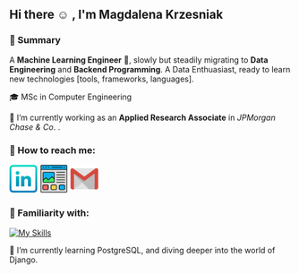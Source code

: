 ## Hi there :relaxed: , I'm Magdalena Krzesniak


### :scroll: Summary

A **Machine Learning Engineer** :space_invader:, slowly but steadily migrating to **Data Engineering** and **Backend Programming**. A Data Enthuasiast, ready to learn new technologies [tools, frameworks, languages]. 

🎓 MSc in Computer Engineering

🔭 I’m currently working as an **Applied Research Associate** in *JPMorgan Chase & Co*. .


### :mag_right: How to reach me:
<a href="https://linkedin.com/in/magdalenakrzesniak/" title="LinkedIn"><img src="https://github.com/beecadox/beecadox/blob/main/images/linkedin.svg" width=10% height=10%></a>
<a href="https://beecadox.github.io/" title="Website"><img src="https://github.com/beecadox/beecadox/blob/main/images/website.svg" width=10% height=10%></a>
<a href="mailto:krzesniakmagda@gmail.com" title="Mail"><img src="https://github.com/beecadox/beecadox/blob/main/images/mail.svg" width=10% height=10%></a>


### :floppy_disk: Familiarity with:

[![My Skills](https://skillicons.dev/icons?i=python,pytorch,tensorflow,regex,flask,django,vscode,cs,ts,sqlite,mongodb,mysql,matlab,unity&perline=7)](https://skillicons.dev)


🌱 I’m currently learning PostgreSQL, and diving deeper into the world of Django.
